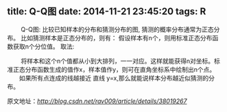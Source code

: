 ﻿title: Q-Q图
date: 2014-11-21 23:45:20
tags: R
---
<img src="{%view%}2014-11-21-qq.jpg{%suffix%}" alt=""></img>
&emsp;&emsp;Q-Q图: 比较已知样本的分布和猜测分布的图, 猜测的概率分布通常为正态分布。
比如猜测样本是正态分布的，则有：
假设样本有n个，则用标准正态分布函数获取n个分位值。
取法:
<!--more-->
<img src="{%rplot%}/2014-11-21-qq-2.jpg{%suffix%}" alt=""></img>
&emsp;&emsp;将样本和这个n个值都从小到大排列，一一对应。这样就能获得n对坐标。标准正态分布函数生成的值作x，样本值作y，则可在直角坐标系中绘制出n个点。
&emsp;&emsp;如果所有点连成的线越接近 直线 y=x,那么就能说样本分布越近似猜测的分布。

原文地址：*http://blog.csdn.net/rav009/article/details/38019267*
